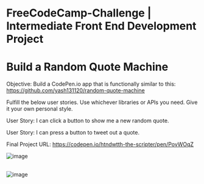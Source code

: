 # FreeCodeCamp-Challenge | Intermediate Front End Development Project

# Build a Random Quote Machine

Objective: Build a CodePen.io app that is functionally similar to this: https://github.com/yash131120/random-quote-machine

Fulfill the below user stories. Use whichever libraries or APIs you need. Give it your own personal style.

User Story: I can click a button to show me a new random quote.

User Story: I can press a button to tweet out a quote.

Final Project URL: https://codepen.io/htndwtth-the-scripter/pen/PovWOqZ

![image](https://github.com/yash131120/https---github.com-yash131120-random-quote-machine/assets/139432375/2e8edd5c-8b33-437c-a548-854bb77b3a73)
<br/>
<br/>

![image](https://github.com/yash131120/https---github.com-yash131120-random-quote-machine/assets/139432375/f9693bdf-816a-4c54-b9f9-bcc46e59dea9)
